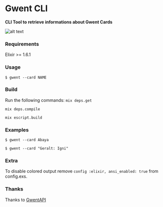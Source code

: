 # Gwent CLI
**CLI Tool to retrieve informations about Gwent Cards**

![alt text](https://i.imgur.com/Hyh5zQ7.png "Example")

### Requirements
Elixir >= 1.6.1

### Usage
`$ gwent --card NAME`

### Build

Run the following commands:
`mix deps.get`

`mix deps.compile`

`mix escript.build`

### Examples
`$ gwent --card Abaya`

`$ gwent --card "Geralt: Igni"`

### Extra
To disable colored output remove `config :elixir, ansi_enabled: true` from config.exs.

### Thanks
Thanks to [GwentAPI](https://gwentapi.com)
